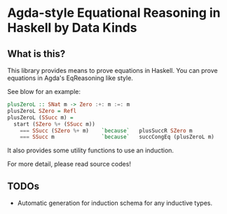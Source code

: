 Agda-style Equational Reasoning in Haskell by Data Kinds
=========================================================

What is this?
--------------
This library provides means to prove equations in Haskell.
You can prove equations in Agda's EqReasoning like style.

See blow for an example:

```haskell
plusZeroL :: SNat m -> Zero :+: m :=: m
plusZeroL SZero = Refl
plusZeroL (SSucc m) =
  start (SZero %+ (SSucc m))
    === SSucc (SZero %+ m)    `because`   plusSuccR SZero m
    === SSucc m               `because`   succCongEq (plusZeroL m)

```

It also provides some utility functions to use an induction.

For more detail, please read source codes!


TODOs
------

* Automatic generation for induction schema for any inductive types.
